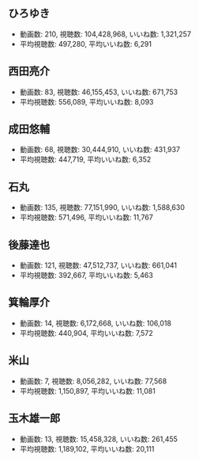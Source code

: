 ## ひろゆき

-   動画数: 210, 視聴数: 104,428,968, いいね数: 1,321,257
-   平均視聴数: 497,280, 平均いいね数: 6,291

## 西田亮介

-   動画数: 83, 視聴数: 46,155,453, いいね数: 671,753
-   平均視聴数: 556,089, 平均いいね数: 8,093

## 成田悠輔

-   動画数: 68, 視聴数: 30,444,910, いいね数: 431,937
-   平均視聴数: 447,719, 平均いいね数: 6,352

## 石丸

-   動画数: 135, 視聴数: 77,151,990, いいね数: 1,588,630
-   平均視聴数: 571,496, 平均いいね数: 11,767

## 後藤達也

-   動画数: 121, 視聴数: 47,512,737, いいね数: 661,041
-   平均視聴数: 392,667, 平均いいね数: 5,463

## 箕輪厚介

-   動画数: 14, 視聴数: 6,172,668, いいね数: 106,018
-   平均視聴数: 440,904, 平均いいね数: 7,572

## 米山

-   動画数: 7, 視聴数: 8,056,282, いいね数: 77,568
-   平均視聴数: 1,150,897, 平均いいね数: 11,081

## 玉木雄一郎

-   動画数: 13, 視聴数: 15,458,328, いいね数: 261,455
-   平均視聴数: 1,189,102, 平均いいね数: 20,111


